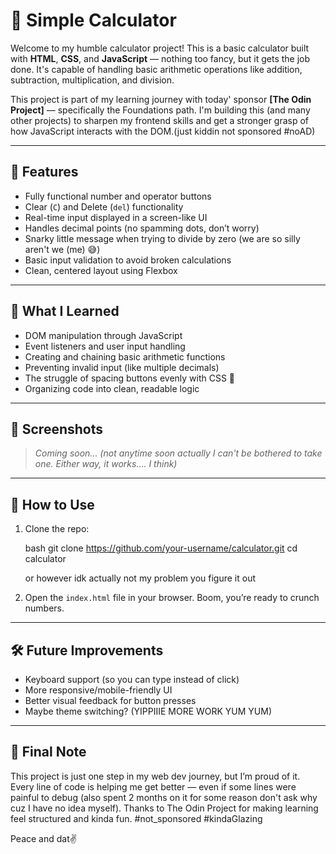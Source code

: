 # 🧲 Simple Calculator

Welcome to my humble calculator project! This is a basic calculator built with **HTML**, **CSS**, and **JavaScript** — nothing too fancy, but it gets the job done. It's capable of handling basic arithmetic operations like addition, subtraction, multiplication, and division.

This project is part of my learning journey with today' sponsor **[The Odin Project]** — specifically the Foundations path. I'm building this (and many other projects) to sharpen my frontend skills and get a stronger grasp of how JavaScript interacts with the DOM.(just kiddin not sponsored #noAD)

---

## 🔧 Features

* Fully functional number and operator buttons
* Clear (`C`) and Delete (`del`) functionality
* Real-time input displayed in a screen-like UI
* Handles decimal points (no spamming dots, don’t worry)
* Snarky little message when trying to divide by zero (we are so silly aren't we (me) 😅)
* Basic input validation to avoid broken calculations
* Clean, centered layout using Flexbox

---

## 🎯 What I Learned

* DOM manipulation through JavaScript
* Event listeners and user input handling
* Creating and chaining basic arithmetic functions
* Preventing invalid input (like multiple decimals)
* The struggle of spacing buttons evenly with CSS 😤
* Organizing code into clean, readable logic

---

## 📸 Screenshots

> *Coming soon... (not anytime soon actually I can't be bothered to take one. Either way, it works.... I think)*

---

## 🚀 How to Use

1. Clone the repo:

   bash
   git clone https://github.com/your-username/calculator.git
   cd calculator
   
   or however idk actually not my problem you figure it out
   

2. Open the `index.html` file in your browser. Boom, you’re ready to crunch numbers.

---

## 🛠️ Future Improvements

* Keyboard support (so you can type instead of click)
* More responsive/mobile-friendly UI
* Better visual feedback for button presses
* Maybe theme switching? (YIPPIIIE MORE WORK YUM YUM)

---

## 👋 Final Note

This project is just one step in my web dev journey, but I’m proud of it. Every line of code is helping me get better — even if some lines were painful to debug (also spent 2 months on it for some reason don't ask why cuz I have no idea myself). Thanks to The Odin Project for making learning feel structured and kinda fun. #not_sponsored #kindaGlazing

Peace and dat✌️

